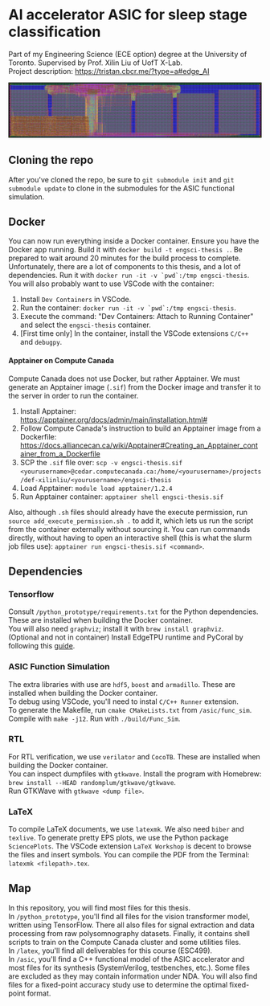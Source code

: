 # AI accelerator ASIC for sleep stage classification

Part of my Engineering Science (ECE option) degree at the University of Toronto. Supervised by Prof. Xilin Liu of UofT X-Lab.\
Project description: https://tristan.cbcr.me/?type=a#edge_AI

![AI Accelerator Diagram](latex/iscas_2025/assets/die_shot_black.png)

## Cloning the repo
After you've cloned the repo, be sure to `git submodule init` and `git submodule update` to clone in the submodules for the ASIC functional simulation.

## Docker
You can now run everything inside a Docker container. Ensure you have the Docker app running.
Build it with `docker build -t engsci-thesis .`. Be prepared to wait around 20 minutes for the build process to complete. Unfortunately, there are a lot of components to this thesis, and a lot of dependencies.
Run it with ``docker run -it -v `pwd`:/tmp engsci-thesis``. 
You will also probably want to use VSCode with the container:
1. Install `Dev Containers` in VSCode.
2. Run the container: ``docker run -it -v `pwd`:/tmp engsci-thesis``.
3. Execute the command: "Dev Containers: Attach to Running Container" and select the `engsci-thesis` container.
4. [First time only] In the container, install the VSCode extensions `C/C++` and `debugpy`.

#### Apptainer on Compute Canada
Compute Canada does not use Docker, but rather Apptainer. We must generate an Apptainer image (`.sif`) from the Docker image and transfer it to the server in order to run the container.
1. Install Apptainer: https://apptainer.org/docs/admin/main/installation.html#
2. Follow Compute Canada's instruction to build an Apptainer image from a Dockerfile: https://docs.alliancecan.ca/wiki/Apptainer#Creating_an_Apptainer_container_from_a_Dockerfile
3. SCP the `.sif` file over: `scp -v engsci-thesis.sif <yourusername>@cedar.computecanada.ca:/home/<yourusername>/projects/def-xilinliu/<yourusername>/engsci-thesis`
4. Load Apptainer: `module load apptainer/1.2.4`
5. Run Apptainer container: `apptainer shell engsci-thesis.sif`

Also, although `.sh` files should already have the execute permission, run `source add_execute_permission.sh .` to add it, which lets us run the script from the container externally without sourcing it. 
You can run commands directly, without having to open an interactive shell (this is what the slurm job files use): `apptainer run engsci-thesis.sif <command>`.

## Dependencies
### Tensorflow
Consult `/python_prototype/requirements.txt` for the Python dependencies. These are installed when building the Docker container.\
You will also need `graphviz`; install it with `brew install graphviz`.\
(Optional and not in container) Install EdgeTPU runtime and PyCoral by following this [guide](https://coral.ai/docs/accelerator/get-started/).

### ASIC Function Simulation
The extra libraries with use are `hdf5`, `boost` and `armadillo`. These are installed when building the Docker container.\
To debug using VSCode, you'll need to instal `C/C++ Runner` extension.\
To generate the Makefile, run `cmake CMakeLists.txt` from `/asic/func_sim`. Compile with `make -j12`. Run with `./build/Func_Sim`.

### RTL
For RTL verification, we use `verilator` and `CocoTB`. These are installed when building the Docker container.\
You can inspect dumpfiles with `gtkwave`. Install the program with Homebrew: `brew install --HEAD randomplum/gtkwave/gtkwave`.\
Run GTKWave with `gtkwave <dump file>`.

### LaTeX
To compile LaTeX documents, we use `latexmk`. We also need `biber` and `texlive`. To generate pretty EPS plots, we use the Python package `SciencePlots`.
The VSCode extension `LaTeX Workshop` is decent to browse the files and insert symbols. You can compile the PDF from the Terminal: `latexmk <filepath>.tex`.

## Map
In this repository, you will find most files for this thesis.\
In `/python_prototype`, you'll find all files for the vision transformer model, written using TensorFlow. There all also files for signal extraction and data processing from raw polysomnography datasets. Finally, it contains shell scripts to train on the Compute Canada cluster and some utilities files.\
In `/latex`, you'll find all deliverables for this course (ESC499).\
In `/asic`, you'll find a C++ functional model of the ASIC accelerator and most files for its synthesis (SystemVerilog, testbenches, etc.). Some files are excluded as they may contain information under NDA. You will also find files for a fixed-point accuracy study use to determine the optimal fixed-point format.

